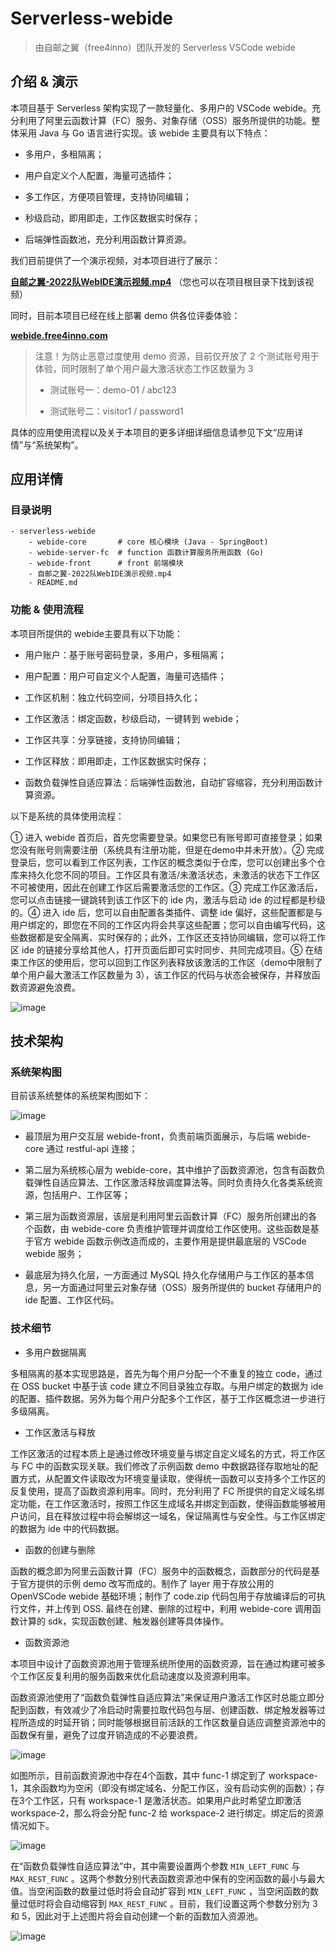 # Serverless-webide

> 由自邮之翼（free4inno）团队开发的 Serverless VSCode webide

## 介绍 & 演示

本项目基于 Serverless 架构实现了一款轻量化、多用户的 VSCode webide。充分利用了阿里云函数计算（FC）服务、对象存储（OSS）服务所提供的功能。整体采用 Java 与 Go 语言进行实现。该 webide 主要具有以下特点：

- 多用户，多租隔离；
- 用户自定义个人配置，海量可选插件；
- 多工作区，方便项目管理，支持协同编辑；
- 秒级启动，即用即走，工作区数据实时保存；

- 后端弹性函数池，充分利用函数计算资源。

我们目前提供了一个演示视频，对本项目进行了展示：

**[自邮之翼-2022队WebIDE演示视频.mp4](https://www.aliyundrive.com/s/AhrdtXka6DG)**
（您也可以在项目根目录下找到该视频）

同时，目前本项目已经在线上部署 demo 供各位评委体验：

**[webide.free4inno.com](http://webide.free4inno.com/)**

> 注意！为防止恶意过度使用 demo 资源，目前仅开放了 2 个测试账号用于体验，同时限制了单个用户最大激活状态工作区数量为 3
>
> - 测试账号一：demo-01 / abc123
>
> - 测试账号二：visitor1 / password1

具体的应用使用流程以及关于本项目的更多详细详细信息请参见下文“应用详情”与“系统架构”。

## 应用详情

### 目录说明

```
- serverless-webide
	- webide-core 		# core 核心模块 (Java - SpringBoot)
	- webide-server-fc 	# function 函数计算服务所用函数 (Go)
	- webide-front      # front 前端模块
	- 自邮之翼-2022队WebIDE演示视频.mp4
    - README.md 
```

### 功能 & 使用流程

本项目所提供的 webide主要具有以下功能：

- 用户账户：基于账号密码登录，多用户，多租隔离；
- 用户配置：用户可自定义个人配置，海量可选插件；
- 工作区机制：独立代码空间，分项目持久化；
- 工作区激活：绑定函数，秒级启动，一键转到 webide；
- 工作区共享：分享链接，支持协同编辑；
- 工作区释放：即用即走，工作区数据实时保存；

- 函数负载弹性自适应算法：后端弹性函数池，自动扩容缩容，充分利用函数计算资源。

以下是系统的具体使用流程：

① 进入 webide 首页后，首先您需要登录。如果您已有账号即可直接登录；如果您没有账号则需要注册（系统具有注册功能，但是在demo中并未开放）。② 完成登录后，您可以看到工作区列表，工作区的概念类似于仓库，您可以创建出多个仓库来持久化您不同的项目。工作区具有激活/未激活状态，未激活的状态下工作区不可被使用，因此在创建工作区后需要激活您的工作区。③ 完成工作区激活后，您可以点击链接一键跳转到该工作区下的 ide 内，激活与启动 ide 的过程都是秒级的。④ 进入 ide 后，您可以自由配置各类插件、调整 ide 偏好，这些配置都是与用户绑定的，即您在不同的工作区内将会共享这些配置；您可以自由编写代码，这些数据都是安全隔离、实时保存的；此外，工作区还支持协同编辑，您可以将工作区 ide 的链接分享给其他人，打开页面后即可实时同步、共同完成项目。⑤ 在结束工作区的使用后，您可以回到工作区列表释放该激活的工作区（demo中限制了单个用户最大激活工作区数量为 3），该工作区的代码与状态会被保存，并释放函数资源避免浪费。

![image](https://yuncodeweb.oss-cn-hangzhou.aliyuncs.com/uploads/zhaoht2022/serverless-webide/a2a50416687d289c86d80a1ae7ee0ac0/image.png)

## 技术架构

### 系统架构图

目前该系统整体的系统架构图如下：

![image](https://yuncodeweb.oss-cn-hangzhou.aliyuncs.com/uploads/zhaoht2022/serverless-webide/a60173b05df687f415180ec5a6b17922/image.png)

- 最顶层为用户交互层 webide-front，负责前端页面展示，与后端 webide-core 通过 restful-api 连接；

- 第二层为系统核心层为 webide-core，其中维护了函数资源池，包含有函数负载弹性自适应算法、工作区激活释放调度算法等。同时负责持久化各类系统资源，包括用户、工作区等；

- 第三层为函数资源层，该层是利用阿里云函数计算（FC）服务所创建出的各个函数，由 webide-core 负责维护管理并调度给工作区使用。这些函数是基于官方 webide 函数示例改造而成的，主要作用是提供最底层的 VSCode webide 服务；

- 最底层为持久化层，一方面通过 MySQL 持久化存储用户与工作区的基本信息，另一方面通过阿里云对象存储（OSS）服务所提供的 bucket 存储用户的 ide 配置、工作区代码。

### 技术细节

- 多用户数据隔离

多租隔离的基本实现思路是，首先为每个用户分配一个不重复的独立 code，通过在 OSS bucket 中基于该 code 建立不同目录独立存取。与用户绑定的数据为 ide 的配置、插件数据。另外为每个用户分配多个工作区，基于工作区概念进一步进行多级隔离。

- 工作区激活与释放

工作区激活的过程本质上是通过修改环境变量与绑定自定义域名的方式，将工作区与 FC 中的函数实现关联。我们修改了示例函数 demo 中数据路径存取地址的配置方式，从配置文件读取改为环境变量读取，使得统一函数可以支持多个工作区的反复使用，提高了函数资源利用率。同时，充分利用了 FC 所提供的自定义域名绑定功能，在工作区激活时，按照工作区生成域名并绑定到函数，使得函数能够被用户访问，且在释放过程中将会解绑这一域名，保证隔离性与安全性。与工作区绑定的数据为 ide 中的代码数据。

- 函数的创建与删除

函数的概念即为阿里云函数计算（FC）服务中的函数概念，函数部分的代码是基于官方提供的示例 demo 改写而成的。制作了 layer 用于存放公用的 OpenVSCode webide 基础环境；制作了 code.zip 代码包用于存放编译后的可执行文件，并上传到 OSS. 最终在创建、删除的过程中，利用 webide-core 调用函数计算的 sdk，实现函数创建、触发器创建等具体操作。

- 函数资源池

本项目中设计了函数资源池用于管理系统所使用的函数资源，旨在通过构建可被多个工作区反复利用的服务函数来优化启动速度以及资源利用率。

函数资源池使用了“函数负载弹性自适应算法”来保证用户激活工作区时总能立即分配到函数，有效减少了冷启动时需要拉取代码包与层、创建函数、绑定触发器等过程所造成的时延开销；同时能够根据目前活跃的工作区数量自适应调整资源池中的函数保有量，避免了过度开销造成的不必要浪费。

![image](https://yuncodeweb.oss-cn-hangzhou.aliyuncs.com/uploads/zhaoht2022/serverless-webide/e09d3a116857c9ccb5bca3ab89aa196c/image.png)

如图所示，目前函数资源池中存在4个函数，其中 func-1 绑定到了 workspace-1，其余函数均为空闲（即没有绑定域名、分配工作区，没有启动实例的函数）；存在3个工作区，只有 workspace-1 是激活状态。如果用户此时希望立即激活 workspace-2，那么将会分配 func-2 给 workspace-2 进行绑定。绑定后的资源情况如下。

![image](https://yuncodeweb.oss-cn-hangzhou.aliyuncs.com/uploads/zhaoht2022/serverless-webide/fb3bb58c13b9450131a27c9ea8011d53/image-20220904153126125.png)

在“函数负载弹性自适应算法”中，其中需要设置两个参数 `MIN_LEFT_FUNC` 与 `MAX_REST_FUNC` 。这两个参数分别代表函数资源池中保有的空闲函数的最小与最大值。当空闲函数的数量过低时将会自动扩容到 `MIN_LEFT_FUNC` ，当空闲函数的数量过低时将会自动缩容到  `MAX_REST_FUNC` 。目前，我们设置这两个参数分别为 3 和 5，因此对于上述图片将会自动创建一个新的函数加入资源池。

![image](https://yuncodeweb.oss-cn-hangzhou.aliyuncs.com/uploads/zhaoht2022/serverless-webide/e884088e9d4cc98bd810140c1b461290/image-20220904153618178.png)





